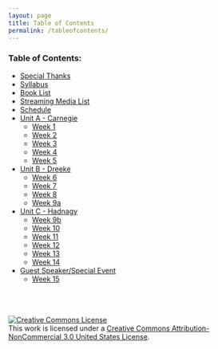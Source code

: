 ```yaml
---
layout: page
title: Table of Contents
permalink: /tableofcontents/
---
```

<div>
<h3 id="index-">Table of Contents:</h3>
<ul>
<li><a href="/thankyou/">Special Thanks</li>
<li><a href="/syllabus/">Syllabus</li>
<li><a href="/booklist/">Book List</a></li>
<li><a href="/streaming/">Streaming Media List</li>
<li><a href="/schedule/">Schedule</a></li>
<li><a href="">Unit A - Carnegie<ul>
<li><a href="">Week 1</li>
<li><a href="">Week 2</li>
<li><a href="">Week 3</li>
<li><a href="">Week 4</li>
<li><a href="">Week 5</li>
</ul>
</li>
<li><a href="">Unit B - Dreeke<ul>
<li><a href="">Week 6</li>
<li><a href="">Week 7</li>
<li><a href="">Week 8</li>
<li><a href="">Week 9a</li>
</ul>
</li>
<li><a href="">Unit C - Hadnagy<ul>
<li><a href="">Week 9b</li>
<li><a href="">Week 10</li>
<li><a href="">Week 11</li>
<li><a href="">Week 12</li>
<li><a href="">Week 13</li>
<li><a href="">Week 14</li>
</ul>
</li>
<li><a href="">Guest Speaker/Special Event<ul>
<li><a href="">Week 15</li>
</ul>
</li>
</ul>
<br><br><br>
<a rel="license" href="http://creativecommons.org/licenses/by-nc/3.0/us/"><img alt="Creative Commons License" style="border-width:0" src="https://i.creativecommons.org/l/by-nc/3.0/us/88x31.png" /></a><br />This work is licensed under a <a rel="license" href="http://creativecommons.org/licenses/by-nc/3.0/us/">Creative Commons Attribution-NonCommercial 3.0 United States License</a>.
</div>
